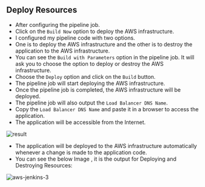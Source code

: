 ## Deploy Resources

- After configuring the pipeline job.
- Click on the `Build Now` option to deploy the AWS infrastructure.
- I configured my pipeline code with two options.
- One is to deploy the AWS infrastructure and the other is to destroy the application to the AWS infrastructure.
- You can see the `Build with Parameters` option in the pipeline job. It will ask you to choose the option to deploy or destroy the AWS infrastructure.
- Choose the `Deploy` option and click on the `Build` button.
- The pipeline job will start deploying the AWS infrastructure.
- Once the pipeline job is completed, the AWS infrastructure will be deployed.
- The pipeline job will also output the `Load Balancer DNS Name`.
- Copy the `Load Balancer DNS Name` and paste it in a browser to access the application.
- The application will be accessible from the Internet.

![result](https://github.com/mathesh-me/high-availabilty-deployment-terraform/assets/144098846/b5add2bd-e0ef-4cd0-8ec8-420932af301d)

- The application will be deployed to the AWS infrastructure automatically whenever a change is made to the application code.
- You can see the below Image , it is the output for Deploying and Destroying Resources:

 ![aws-jenkins-3](https://github.com/mathesh-me/aws-ha-deployment-jenkins-terraform/assets/144098846/0bfd6d01-1991-4322-ab35-5be22050425b)


